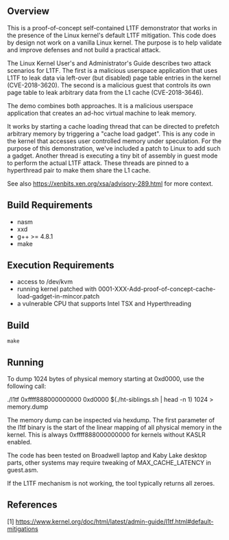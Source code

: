 ## Overview

This is a proof-of-concept self-contained L1TF demonstrator that works in the
presence of the Linux kernel's default L1TF mitigation. This code does by design
not work on a vanilla Linux kernel. The purpose is to help validate and improve
defenses and not build a practical attack.

The Linux Kernel User's and Administrator's Guide describes two attack scenarios
for L1TF. The first is a malicious userspace application that uses L1TF to leak
data via left-over (but disabled) page table entries in the kernel
(CVE-2018-3620). The second is a malicious guest that controls its own page
table to leak arbitrary data from the L1 cache (CVE-2018-3646).

The demo combines both approaches. It is a malicious userspace application that
creates an ad-hoc virtual machine to leak memory.

It works by starting a cache loading thread that can be directed to prefetch
arbitrary memory by triggering a "cache load gadget". This is any code in the
kernel that accesses user controlled memory under speculation. For the purpose
of this demonstration, we've included a patch to Linux to add such a gadget.
Another thread is executing a tiny bit of assembly in guest mode to perform the
actual L1TF attack. These threads are pinned to a hyperthread pair to make them
share the L1 cache.

See also https://xenbits.xen.org/xsa/advisory-289.html for more context.

## Build Requirements

- nasm
- xxd
- g++ >= 4.8.1
- make

## Execution Requirements

- access to /dev/kvm
- running kernel patched with 0001-XXX-Add-proof-of-concept-cache-load-gadget-in-mincor.patch
- a vulnerable CPU that supports Intel TSX and Hyperthreading

## Build

```
make
```

## Running

To dump 1024 bytes of physical memory starting at 0xd0000, use the following call:

./l1tf 0xffff888000000000 0xd0000 $(./ht-siblings.sh | head -n 1) 1024 > memory.dump

The memory dump can be inspected via hexdump. The first parameter of the l1tf
binary is the start of the linear mapping of all physical memory in the kernel.
This is always 0xffff888000000000 for kernels without KASLR enabled.

The code has been tested on Broadwell laptop and Kaby Lake desktop parts, other
systems may require tweaking of MAX_CACHE_LATENCY in guest.asm.

If the L1TF mechanism is not working, the tool typically returns all zeroes.

## References

[1] https://www.kernel.org/doc/html/latest/admin-guide/l1tf.html#default-mitigations
